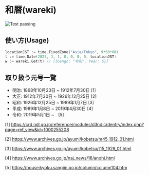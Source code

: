 # 和暦(wareki)

![Test passing](https://github.com/garupanojisan/wareki/actions/workflows/test.yaml/badge.svg)

## 使い方(Usage)

```go
locationJST := time.FixedZone("Asia/Tokyo", 9*60*60)
t := time.Date(2023, 1, 1, 0, 0, 0, 0, locationJST)
w := wareki.Get(t) // [{Gengo: "令和", Year: 5}]
```

## 取り扱う元号一覧

- 明治: 1868年10月23日 ~ 1912年7月30日 [1]
- 大正: 1912年7月30日 ~ 1926年12月25日 [2]
- 昭和: 1926年12月25日 ~ 1989年1月7日 [3]
- 平成: 1989年1月8日 ~ 2019年4月30日 [4]
- 令和: 2019年5月1日 ~　[5]

[1] https://crd.ndl.go.jp/reference/modules/d3ndlcrdentry/index.php?page=ref_view&id=1000255208

[2] https://www.archives.go.jp/ayumi/kobetsu/m45_1912_01.html

[3] https://www.archives.go.jp/ayumi/kobetsu/t15_1926_01.html

[4] https://www.archives.go.jp/naj_news/16/anohi.html

[5] https://houseikyoku.sangiin.go.jp/column/column104.htm
